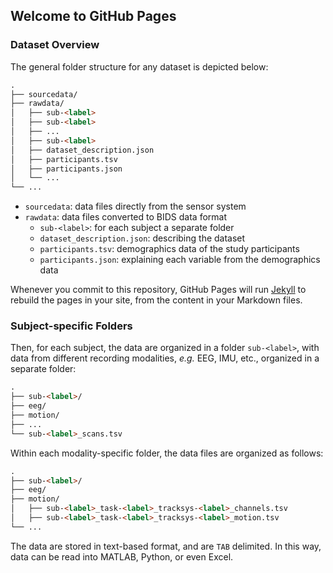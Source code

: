 ## Welcome to GitHub Pages

### Dataset Overview
The general folder structure for any dataset is depicted below:

```markdown
.
├── sourcedata/
├── rawdata/
│   ├── sub-<label>
│   ├── sub-<label>
│   ├── ...
│   ├── sub-<label>
│   ├── dataset_description.json
│   ├── participants.tsv
│   ├── participants.json
│   └── ...
└── ...
```

- `sourcedata`: data files directly from the sensor system
- `rawdata`: data files converted to BIDS data format
  - `sub-<label>`: for each subject a separate folder
  - `dataset_description.json`: describing the dataset
  - `participants.tsv`: demographics data of the study participants
  - `participants.json`: explaining each variable from the demographics data


Whenever you commit to this repository, GitHub Pages will run [Jekyll](https://jekyllrb.com/) to rebuild the pages in your site, from the content in your Markdown files.

### Subject-specific Folders

Then, for each subject, the data are organized in a folder `sub-<label>`, with data from different recording modalities, *e.g.* EEG, IMU, etc., organized in a separate folder:
```markdown
.
├── sub-<label>/
├── eeg/
├── motion/
├── ...
└── sub-<label>_scans.tsv
```
Within each modality-specific folder, the data files are organized as follows:
```markdown
.
├── sub-<label>/
├── eeg/
├── motion/
│   ├── sub-<label>_task-<label>_tracksys-<label>_channels.tsv
│   ├── sub-<label>_task-<label>_tracksys-<label>_motion.tsv
└── ...
```
The data are stored in text-based format, and are `TAB` delimited. In this way, data can be read into MATLAB, Python, or even Excel.
